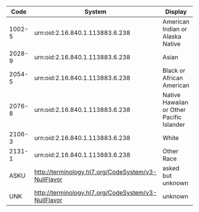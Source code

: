 Code|System|Display|Definition
---|---|---|---
1002-5|urn:oid:2.16.840.1.113883.6.238|American Indian or Alaska Native|-
2028-9|urn:oid:2.16.840.1.113883.6.238|Asian|-
2054-5|urn:oid:2.16.840.1.113883.6.238|Black or African American|-
2076-8|urn:oid:2.16.840.1.113883.6.238|Native Hawaiian or Other Pacific Islander|-
2106-3|urn:oid:2.16.840.1.113883.6.238|White|-
2131-1|urn:oid:2.16.840.1.113883.6.238|Other Race|-
ASKU|http://terminology.hl7.org/CodeSystem/v3-NullFlavor|asked but unknown|-
UNK|http://terminology.hl7.org/CodeSystem/v3-NullFlavor|unknown|-
